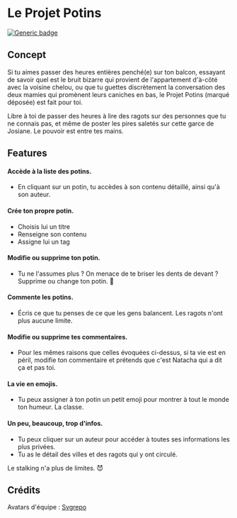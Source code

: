 # Le Projet Potins

[![Generic badge](https://https://img.shields.io/badge/Apotre%20de-Boris-green.svg)](https://shields.io/)


## Concept

Si tu aimes passer des heures entières penché(e) sur ton balcon, essayant de savoir quel est le bruit bizarre qui provient de l'appartement d'à-côté avec la voisine chelou, 
ou que tu guettes discrètement la conversation des deux mamies qui promènent leurs caniches en bas, le Projet Potins (marqué déposée) est fait pour toi.

Libre à toi de passer des heures à lire des ragots sur des personnes que tu ne connais pas, et même de poster les pires saletés sur cette garce de Josiane.
Le pouvoir est entre tes mains.


## Features

#### Accède à la liste des potins.
- En cliquant sur un potin, tu accèdes à son contenu détaillé, ainsi qu'à son auteur.

#### Crée ton propre potin.
- Choisis lui un titre
- Renseigne son contenu
- Assigne lui un tag

#### Modifie ou supprime ton potin.
- Tu ne l'assumes plus ? On menace de te briser les dents de devant ? Supprime ou change ton potin. 🤫

#### Commente les potins.
- Écris ce que tu penses de ce que les gens balancent. Les ragots n'ont plus aucune limite.

#### Modifie ou supprime tes commentaires.
- Pour les mêmes raisons que celles évoquées ci-dessus, si ta vie est en péril, modifie ton commentaire et prétends que c'est Natacha qui a dit ça et pas toi.

#### La vie en emojis.
- Tu peux assigner à ton potin un petit emoji pour montrer à tout le monde ton humeur. La classe.


#### Un peu, beaucoup, trop d'infos.
- Tu peux cliquer sur un auteur pour accéder à toutes ses informations les plus privées.
- Tu as le détail des villes et des ragots qui y ont circulé.


Le stalking n'a plus de limites. 😈


## Crédits

Avatars d'équipe : [Svgrepo](https://www.svgrepo.com)